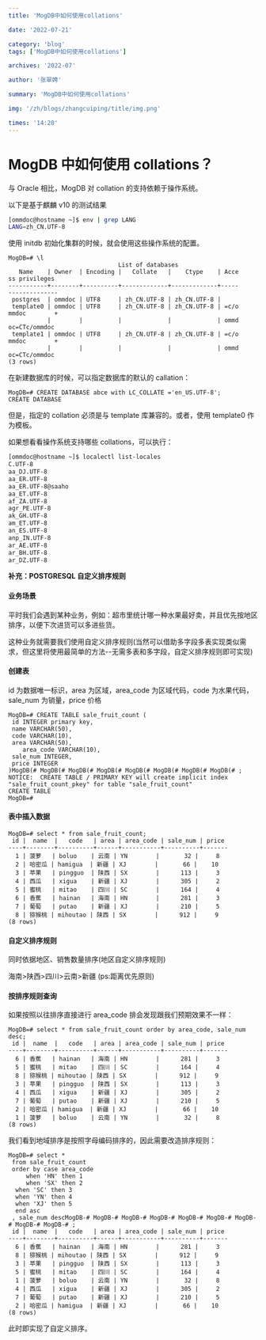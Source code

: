 ```yaml
---
title: 'MogDB中如何使用collations'

date: '2022-07-21'

category: 'blog'
tags: ['MogDB中如何使用collations']

archives: '2022-07'

author: '张翠娉'

summary: 'MogDB中如何使用collations'

img: '/zh/blogs/zhangcuiping/title/img.png'

times: '14:20'
---
```


# MogDB 中如何使用 collations？

与 Oracle 相比，MogDB 对 collation 的支持依赖于操作系统。

以下是基于麒麟 v10 的测试结果

```bash
[ommdoc@hostname ~]$ env | grep LANG
LANG=zh_CN.UTF-8
```

使用 initdb 初始化集群的时候，就会使用这些操作系统的配置。

```
MogDB=# \l
                               List of databases
   Name    | Owner  | Encoding |   Collate   |    Ctype    | Acce
ss privileges
-----------+--------+----------+-------------+-------------+-----
--------------
 postgres  | ommdoc | UTF8     | zh_CN.UTF-8 | zh_CN.UTF-8 |
 template0 | ommdoc | UTF8     | zh_CN.UTF-8 | zh_CN.UTF-8 | =c/o
mmdoc        +
           |        |          |             |             | ommd
oc=CTc/ommdoc
 template1 | ommdoc | UTF8     | zh_CN.UTF-8 | zh_CN.UTF-8 | =c/o
mmdoc        +
           |        |          |             |             | ommd
oc=CTc/ommdoc
(3 rows)
```

在新建数据库的时候，可以指定数据库的默认的 callation：

```
MogDB=# CREATE DATABASE abce with LC_COLLATE ='en_US.UTF-8';
CREATE DATABASE
```

但是，指定的 collation 必须是与 template 库兼容的。或者，使用 template0 作为模板。

如果想看看操作系统支持哪些 collations，可以执行：

```bash
[ommdoc@hostname ~]$ localectl list-locales
C.UTF-8
aa_DJ.UTF-8
aa_ER.UTF-8
aa_ER.UTF-8@saaho
aa_ET.UTF-8
af_ZA.UTF-8
agr_PE.UTF-8
ak_GH.UTF-8
am_ET.UTF-8
an_ES.UTF-8
anp_IN.UTF-8
ar_AE.UTF-8
ar_BH.UTF-8
ar_DZ.UTF-8
```

**补充：POSTGRESQL 自定义排序规则**

#### 业务场景

平时我们会遇到某种业务，例如：超市里统计哪一种水果最好卖，并且优先按地区排序，以便下次进货可以多进些货。

这种业务就需要我们使用自定义排序规则(当然可以借助多字段多表实现类似需求，但这里将使用最简单的方法--无需多表和多字段，自定义排序规则即可实现)

#### 创建表

id 为数据唯一标识，area 为区域，area_code 为区域代码，code 为水果代码，sale_num 为销量，price 价格

```
MogDB=# CREATE TABLE sale_fruit_count (
 id INTEGER primary key,
 name VARCHAR(50),
 code VARCHAR(10),
 area VARCHAR(50),
    area_code VARCHAR(10),
 sale_num INTEGER,
 price INTEGER
)MogDB(# MogDB(# MogDB(# MogDB(# MogDB(# MogDB(# MogDB(# MogDB(# ;
NOTICE:  CREATE TABLE / PRIMARY KEY will create implicit index "sale_fruit_count_pkey" for table "sale_fruit_count"
CREATE TABLE
MogDB=#
```

#### 表中插入数据

```
MogDB=# select * from sale_fruit_count;
 id |  name  |   code   | area | area_code | sale_num | price
----+--------+----------+------+-----------+----------+-------
  1 | 菠萝   | boluo    | 云南 | YN        |       32 |     8
  2 | 哈密瓜 | hamigua  | 新疆 | XJ        |       66 |    10
  3 | 苹果   | pingguo  | 陕西 | SX        |      113 |     3
  4 | 西瓜   | xigua    | 新疆 | XJ        |      305 |     2
  5 | 蜜桃   | mitao    | 四川 | SC        |      164 |     4
  6 | 香蕉   | hainan   | 海南 | HN        |      281 |     3
  7 | 葡萄   | putao    | 新疆 | XJ        |      210 |     5
  8 | 猕猴桃 | mihoutao | 陕西 | SX        |      912 |     9
(8 rows)
```

#### 自定义排序规则

同时依据地区、销售数量排序(地区自定义排序规则)

海南>陕西>四川>云南>新疆 (ps:距离优先原则)

#### 按排序规则查询

如果按照以往排序直接进行 area_code 排会发现跟我们预期效果不一样：

```
MogDB=# select * from sale_fruit_count order by area_code, sale_num desc;
 id |  name  |   code   | area | area_code | sale_num | price
----+--------+----------+------+-----------+----------+-------
  6 | 香蕉   | hainan   | 海南 | HN        |      281 |     3
  5 | 蜜桃   | mitao    | 四川 | SC        |      164 |     4
  8 | 猕猴桃 | mihoutao | 陕西 | SX        |      912 |     9
  3 | 苹果   | pingguo  | 陕西 | SX        |      113 |     3
  4 | 西瓜   | xigua    | 新疆 | XJ        |      305 |     2
  7 | 葡萄   | putao    | 新疆 | XJ        |      210 |     5
  2 | 哈密瓜 | hamigua  | 新疆 | XJ        |       66 |    10
  1 | 菠萝   | boluo    | 云南 | YN        |       32 |     8
(8 rows)
```

我们看到地域排序是按照字母编码排序的，因此需要改造排序规则：

```
MogDB=# select *
 from sale_fruit_count
 order by case area_code
     when 'HN' then 1
     when 'SX' then 2
  when 'SC' then 3
  when 'YN' then 4
  when 'XJ' then 5
  end asc
 , sale_num descMogDB-# MogDB-# MogDB-# MogDB-# MogDB-# MogDB-# MogDB-# MogDB-# MogDB-# ;
 id |  name  |   code   | area | area_code | sale_num | price
----+--------+----------+------+-----------+----------+-------
  6 | 香蕉   | hainan   | 海南 | HN        |      281 |     3
  8 | 猕猴桃 | mihoutao | 陕西 | SX        |      912 |     9
  3 | 苹果   | pingguo  | 陕西 | SX        |      113 |     3
  5 | 蜜桃   | mitao    | 四川 | SC        |      164 |     4
  1 | 菠萝   | boluo    | 云南 | YN        |       32 |     8
  4 | 西瓜   | xigua    | 新疆 | XJ        |      305 |     2
  7 | 葡萄   | putao    | 新疆 | XJ        |      210 |     5
  2 | 哈密瓜 | hamigua  | 新疆 | XJ        |       66 |    10
(8 rows)
```

此时即实现了自定义排序。
